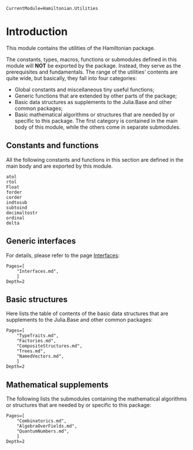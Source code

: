 ```@meta
CurrentModule=Hamiltonian.Utilities
```

# Introduction

This module contains the utilities of the Hamiltonian package.

The constants, types, macros, functions or submodules defined in this module will **NOT** be exported by the package. Instead, they serve as the prerequisites and fundamentals.
The range of the utilities' contents are quite wide, but basically, they fall into four categories:
* Global constants and miscellaneous tiny useful functions;
* Generic functions that are extended by other parts of the package;
* Basic data structures as supplements to the Julia.Base and other common packages;
* Basic mathematical algorithms or structures that are needed by or specific to this package.
The first category is contained in the main body of this module, while the others come in separate submodules.

## Constants and functions

All the following constants and functions in this section are defined in the main body and are exported by this module.

```@docs
atol
rtol
Float
forder
corder
indtosub
subtoind
decimaltostr
ordinal
delta
```

## Generic interfaces

For details, please refer to the page [Interfaces](@ref):
```@contents
Pages=[
    "Interfaces.md",
    ]
Depth=2
```

## Basic structures

Here lists the table of contents of the basic data structures that are supplements to the Julia.Base and other common packages:
```@contents
Pages=[
    "TypeTraits.md",
    "Factories.md",
    "CompositeStructures.md",
    "Trees.md",
    "NamedVectors.md",
    ]
Depth=2
```

## Mathematical supplements

The following lists the submodules containing the mathematical algorithms or structures that are needed by or specific to this package:
```@contents
Pages=[
    "Combinatorics.md",
    "AlgebraOverFields.md",
    "QuantumNumbers.md",
    ]
Depth=2
```
